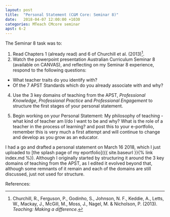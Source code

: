 ```yaml
---
layout: post
title:  "Personal Statement (C&M Core: Seminar 8)"
date:   2018-04-07 12:00:00 +1030
categories: MTeach CMcore seminar
apst: 6-2
---
```


The Seminar 8 task was to: 

1. Read Chapters 1 (already read) and 6 of Churchill et al. (2013)[^Churchill2013].
2. Watch the powerpoint presentation Australian Curriculum Seminar 8 (available on CANVAS), and reflecting on my Seminar 8 experience, respond to the following questions:
 - What teacher traits do you identify with?
 - Of the 7 APST Standards which do you already associate with and why?

4. Use the 3 key domains of teaching from the APST, *Professional Knowledge*, *Professional Practice* and *Professional Engagement* to structure the first stages of your personal statement.

5. Begin working on your Personal Statement: My philosophy of teaching - what kind of teacher am I/do I want to be and why? What is the role of a teacher in the process of learning? and post this to your e-portfolio, remember this is very much a first attempt and will continue to change and develop as you grow as an educator.

I had a go and drafted a personal statement on March 16 2018, which I just uploaded to [the splash page of my eportfolio]({{ site.baseurl }}{% link index.md %}). Although I originally started by structuring it around the 3 key domains of teaching from the APST, as I edited it evolved beyond that, although some remnants of it remain and each of the domains are still discussed, just not used for structure.



References:

[^Churchill2013]: Churchill, R., Ferguson, P., Godinho, S., Johnson, N. F., Keddie, A., Letts, W., Mackay, J., McGill, M., Moss, J., Nagel, M. & Nicholson, P. (2013). *Teaching: Making a difference*.

[^Brady2012]: Brady, L., & Kennedy, K. J. (2012). *Assessment and reporting: Celebrating student achievement*.

[^Bruniges2005]: Bruniges, M. (2005). An evidence-based approach to teaching and learning. *Australian Council for Educational Research --- Conference Archive*.

[^Reid2013]: Reid, Alan (2013, August). Please resist the PISA effect. *professional EDUCATOR*, 12(4):24-26
